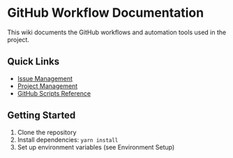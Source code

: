 # GitHub Workflow Documentation

This wiki documents the GitHub workflows and automation tools used in the project.

## Quick Links
- [Issue Management](./Issue-Management)
- [Project Management](./Project-Management)
- [GitHub Scripts Reference](./GitHub-Scripts)

## Getting Started
1. Clone the repository
2. Install dependencies: `yarn install`
3. Set up environment variables (see Environment Setup)
